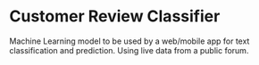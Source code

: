 # Customer Review Classifier
Machine Learning model to be used by a web/mobile app for text classification and prediction. Using live data from a public forum.
